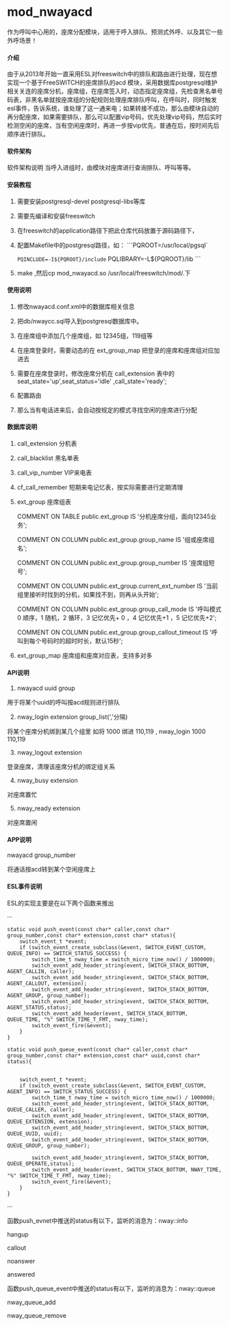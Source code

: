 # mod_nwayacd
作为呼叫中心用的，座席分配模块，适用于呼入排队、预测式外呼、以及其它一些外呼场景！
#### 介绍
由于从2013年开始一直采用ESL对freeswitch中的排队和路由进行处理，现在想实现一个基于FreeSWITCH的座席排队的acd 模块，采用数据库postgresql维护相关关连的座席分机，座席组，在座席签入时，动态指定座席组，先检查黑名单号码表，非黑名单就按座席组的分配规则处理座席排队呼叫，在呼叫时，同时触发esl事件，告诉系统，谁处理了这一通来电；如果转接不成功，那么由模块自动的再分配座席，如果需要排队，那么可以配置vip号码，优先处理vip号码，然后实时检测空闲的座席，当有空闲座席时，再进一步按vip优先，普通在后，按时间先后顺序进行排队。

#### 软件架构
软件架构说明
当呼入进组时，由模块对座席进行查询排队、呼叫等等。

#### 安装教程

1. 需要安装postgresql-devel postgresql-libs等库

2. 需要先编译和安装freeswitch

3. 在freeswitch的application路径下把此仓库代码放置于源码路径下，

4. 配置Makefile中的postgresql路径，如：
   ```PQROOT=/usr/local/pgsql`

   `PQINCLUDE=-I${PQROOT}/include`
   PQLIBRARY=-L${PQROOT}/lib  ```

5. make ,然后cp mod_nwayacd.so /usr/local/freeswitch/mod/.下

#### 使用说明

1.  修改nwayacd.conf.xml中的数据库相关信息

2.  把db/nwaycc.sql导入到postgresql数据库中。

3.  在座席组中添加几个座席组，如 12345组，119组等

4.  在座席登录时，需要动态的在 ext_group_map 把登录的座席和座席组对应加进去

5.  需要在座席登录时，修改座席分机在 call_extension 表中的seat_state='up',seat_status='idle' ,call_state='ready';

6.  配置路由 <action appliction="nwayacd" data="12345"/>

7.  那么当有电话进来后，会自动按规定的模式寻找空闲的座席进行分配



#### 数据库说明

1.  call_extension    分机表

2.  call_blacklist    黑名单表

3.  call_vip_number   VIP来电表

4.  cf_call_remember  短期来电记忆表，按实际需要进行定期清理

5.  ext_group         座席组表

    COMMENT ON TABLE public.ext_group
        IS '分机座席分组，面向12345业务';

    COMMENT ON COLUMN public.ext_group.group_name IS '组或座席组名';

    COMMENT ON COLUMN public.ext_group.group_number IS '座席组短号';

    COMMENT ON COLUMN public.ext_group.current_ext_number IS '当前组里接听时找到的分机，如果找不到，则再从头开始';

    COMMENT ON COLUMN public.ext_group.group_call_mode IS '呼叫模式 0 顺序，1 随机，2 循环，3 记忆优先+ 0 ，4 记忆优先+1 ，5 记忆优先+2';

    COMMENT ON COLUMN public.ext_group.group_callout_timeout IS '呼叫到每个号码时的超时时长，默认15秒';

6.  ext_group_map     座席组和座席对应表，支持多对多

#### API说明
1.  nwayacd uuid group

用于将某个uuid的呼叫按acd规则进行排队

2.  nway_login extension group_list(','分隔)

将某个座席分机绑到某几个组里  如将 1000 绑进 110,119 ,   nway_login 1000 110,119

3.  nway_logout extension

登录座席，清理该座席分机的绑定组关系

4.  nway_busy extension

对座席置忙

5.  nway_ready extension

对座席置闲

#### APP说明
nwayacd group_number

将通话按acd转到某个空闲座席上

#### ESL事件说明

ESL的实现主要是在以下两个函数来推出

···


```
static void push_event(const char* caller,const char* group_number,const char* extension,const char* status){
	switch_event_t *event;
	if (switch_event_create_subclass(&event, SWITCH_EVENT_CUSTOM, QUEUE_INFO) == SWITCH_STATUS_SUCCESS) {
		switch_time_t nway_time = switch_micro_time_now() / 1000000;
		switch_event_add_header_string(event, SWITCH_STACK_BOTTOM, AGENT_CALLIN, caller);
		switch_event_add_header_string(event, SWITCH_STACK_BOTTOM, AGENT_CALLOUT, extension); 
		switch_event_add_header_string(event, SWITCH_STACK_BOTTOM, AGENT_GROUP, group_number); 
		switch_event_add_header_string(event, SWITCH_STACK_BOTTOM, AGENT_STATUS,status);
		switch_event_add_header(event, SWITCH_STACK_BOTTOM, QUEUE_TIME, "%" SWITCH_TIME_T_FMT, nway_time);
		switch_event_fire(&event);
	}
}
```


```
static void push_queue_event(const char* caller,const char* group_number,const char* extension,const char* uuid,const char* status){


	switch_event_t *event;
	if (switch_event_create_subclass(&event, SWITCH_EVENT_CUSTOM, AGENT_INFO) == SWITCH_STATUS_SUCCESS) {
		switch_time_t nway_time = switch_micro_time_now() / 1000000;
		switch_event_add_header_string(event, SWITCH_STACK_BOTTOM, QUEUE_CALLER, caller);
		switch_event_add_header_string(event, SWITCH_STACK_BOTTOM, QUEUE_EXTENSION, extension); 
		switch_event_add_header_string(event, SWITCH_STACK_BOTTOM, QUEUE_UUID, uuid); 
		switch_event_add_header_string(event, SWITCH_STACK_BOTTOM, QUEUE_GROUP, group_number); 

		switch_event_add_header_string(event, SWITCH_STACK_BOTTOM, QUEUE_OPERATE,status);
		switch_event_add_header(event, SWITCH_STACK_BOTTOM, NWAY_TIME, "%" SWITCH_TIME_T_FMT, nway_time);
		switch_event_fire(&event);
	}
}
```

···

函数push_evnet中推送的status有以下，监听的消息为：nway::info

hangup

callout

noanswer

answered

函数push_queue_event中推送的status有以下，监听的消息为：nway::queue

nway_queue_add

nway_queue_remove

